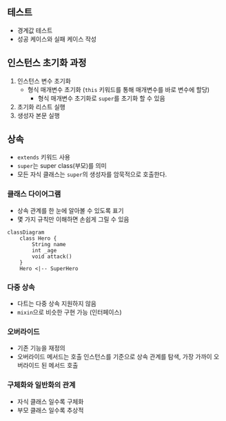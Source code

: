 ## 테스트

- 경계값 테스트
- 성공 케이스와 실패 케이스 작성

## 인스턴스 초기화 과정

1. 인스턴스 변수 초기화
   - 형식 매개변수 초기화 (`this` 키워드를 통해 매개변수를 바로 변수에 할당)
     - 형식 매개변수 초기화로 `super`를 초기화 할 수 있음
2. 초기화 리스트 실행
3. 생성자 본문 실행

## 상속

- `extends` 키워드 사용
- `super`는 super class(부모)를 의미
- 모든 자식 클래스는 `super`의 생성자를 암묵적으로 호출한다.

### 클래스 다이어그램

- 상속 관계를 한 눈에 알아볼 수 있도록 표기
- 몇 가지 규칙만 이해하면 손쉽게 그릴 수 있음

```mermaid
classDiagram
	class Hero {
		String name
		int _age
		void attack()
	}
	Hero <|-- SuperHero
```

### 다중 상속

- 다트는 다중 상속 지원하지 않음
- `mixin`으로 비슷한 구현 가능 (인터페이스)

### 오버라이드

- 기존 기능을 재정의
- 오버라이드 메서드는 호출 인스턴스를 기준으로 상속 관계를 탐색, 가장 가까이 오버라이드 된 메서드 호출

### 구체화와 일반화의 관계

- 자식 클래스 일수록 구체화
- 부모 클래스 일수록 추상적

